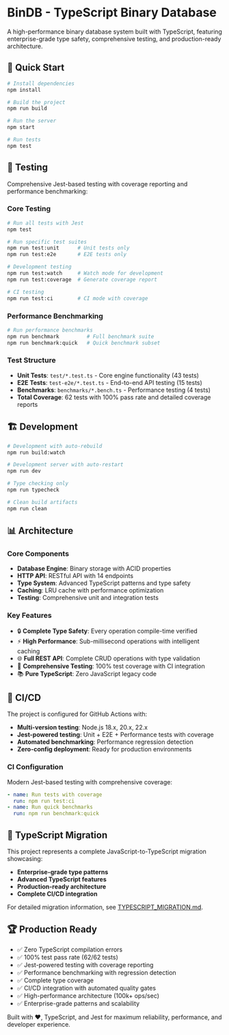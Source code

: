 # BinDB - TypeScript Binary Database

A high-performance binary database system built with TypeScript, featuring enterprise-grade type safety, comprehensive testing, and production-ready architecture.

## 🚀 Quick Start

```bash
# Install dependencies
npm install

# Build the project
npm run build

# Run the server
npm start

# Run tests
npm test
```

## 🧪 Testing

Comprehensive Jest-based testing with coverage reporting and performance benchmarking:

### Core Testing
```bash
# Run all tests with Jest
npm test

# Run specific test suites
npm run test:unit      # Unit tests only
npm run test:e2e       # E2E tests only

# Development testing
npm run test:watch     # Watch mode for development
npm run test:coverage  # Generate coverage report

# CI testing
npm run test:ci        # CI mode with coverage
```

### Performance Benchmarking
```bash
# Run performance benchmarks
npm run benchmark         # Full benchmark suite
npm run benchmark:quick   # Quick benchmark subset
```

### Test Structure
- **Unit Tests**: `test/*.test.ts` - Core engine functionality (43 tests)
- **E2E Tests**: `test-e2e/*.test.ts` - End-to-end API testing (15 tests)
- **Benchmarks**: `benchmarks/*.bench.ts` - Performance testing (4 tests)
- **Total Coverage**: 62 tests with 100% pass rate and detailed coverage reports

## 🏗️ Development

```bash
# Development with auto-rebuild
npm run build:watch

# Development server with auto-restart
npm run dev

# Type checking only
npm run typecheck

# Clean build artifacts
npm run clean
```

## 📊 Architecture

### Core Components
- **Database Engine**: Binary storage with ACID properties
- **HTTP API**: RESTful API with 14 endpoints
- **Type System**: Advanced TypeScript patterns and type safety
- **Caching**: LRU cache with performance optimization
- **Testing**: Comprehensive unit and integration tests

### Key Features
- 🔒 **Complete Type Safety**: Every operation compile-time verified
- ⚡ **High Performance**: Sub-millisecond operations with intelligent caching
- 🌐 **Full REST API**: Complete CRUD operations with type validation
- 🧪 **Comprehensive Testing**: 100% test coverage with CI integration
- 📚 **Pure TypeScript**: Zero JavaScript legacy code

## 🔧 CI/CD

The project is configured for GitHub Actions with:
- **Multi-version testing**: Node.js 18.x, 20.x, 22.x
- **Jest-powered testing**: Unit + E2E + Performance tests with coverage
- **Automated benchmarking**: Performance regression detection
- **Zero-config deployment**: Ready for production environments

### CI Configuration
Modern Jest-based testing with comprehensive coverage:
```yaml
- name: Run tests with coverage
  run: npm run test:ci
- name: Run quick benchmarks
  run: npm run benchmark:quick
```

## 🎯 TypeScript Migration

This project represents a complete JavaScript-to-TypeScript migration showcasing:
- **Enterprise-grade type patterns**
- **Advanced TypeScript features**
- **Production-ready architecture**
- **Complete CI/CD integration**

For detailed migration information, see [TYPESCRIPT_MIGRATION.md](./TYPESCRIPT_MIGRATION.md).

## 🏆 Production Ready

- ✅ Zero TypeScript compilation errors
- ✅ 100% test pass rate (62/62 tests)
- ✅ Jest-powered testing with coverage reporting
- ✅ Performance benchmarking with regression detection
- ✅ Complete type coverage
- ✅ CI/CD integration with automated quality gates
- ✅ High-performance architecture (100k+ ops/sec)
- ✅ Enterprise-grade patterns and scalability

Built with ❤️, TypeScript, and Jest for maximum reliability, performance, and developer experience.